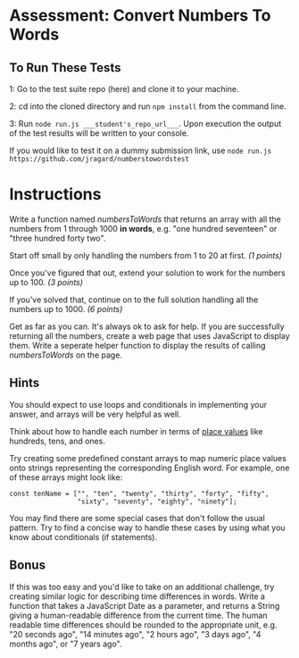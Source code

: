 # Assessment: Convert Numbers To Words

## To Run These Tests

1: Go to the test suite repo (here) and clone it to your machine.

2: cd into the cloned directory and run `npm install` from the command line.

3: Run `node run.js ___student's_repo_url___`.  Upon execution the output of the test results will be written to your console.

If you would like to test it on a dummy submission link, use `node run.js https://github.com/jragard/numberstowordstest`

# Instructions

Write a function named *numbersToWords* that returns an array with all the numbers from 1 through 1000 **in words**, e.g. "one hundred seventeen" or "three hundred forty two".  

Start off small by only handling the numbers from 1 to 20 at first. *(1 points)*

Once you've figured that out, extend your solution to work for the numbers up to 100. *(3 points)*

If you've solved that, continue on to the full solution handling all the numbers up to 1000. *(6 points)*

Get as far as you can.  It's always ok to ask for help.  If you are successfully returning all the numbers, create a web page that uses JavaScript to display them.  Write a seperate helper function to display the results of calling *numbersToWords* on the page.

## Hints

You should expect to use loops and conditionals in implementing your answer, and arrays will be very helpful as well.

Think about how to handle each number in terms of [place values](https://www.mathsisfun.com/place-value.html) like hundreds, tens, and ones.

Try creating some predefined constant arrays to map numeric place values onto strings representing the corresponding English word. For example, one of these arrays might look like:

```
const tenName = ["", "ten", "twenty", "thirty", "forty", "fifty",
                 "sixty", "seventy", "eighty", "ninety"];
```

You may find there are some special cases that don't follow the usual pattern. Try to find a concise way to handle these cases by using what you know about conditionals (if statements).

## Bonus

If this was too easy and you'd like to take on an additional challenge, try creating similar logic for describing time differences in words. Write a function that takes a JavaScript Date as a parameter, and returns a String giving a human-readable difference from the current time. The human readable time differences should be rounded to the appropriate unit, e.g. "20 seconds ago", "14 minutes ago", "2 hours ago", "3 days ago", "4 months ago", or "7 years ago".